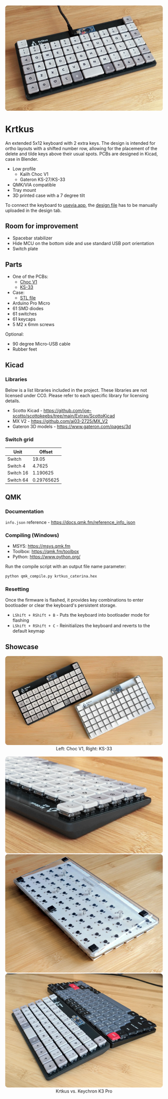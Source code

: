 <p align="center">
    <a href="https://raw.githubusercontent.com/swift502/Krtkus/refs/heads/main/images/2.webp"><img src="images/2.webp"></a>
</p>

# Krtkus

An extended 5x12 keyboard with 2 extra keys. The design is intended for ortho layouts with a shifted number row, allowing for the placement of the delete and tilde keys above their usual spots. PCBs are designed in Kicad, case in Blender.

- Low profile
    - Kailh Choc V1
    - Gateron KS-27/KS-33
- QMK/VIA compatible
- Tray mount
- 3D printed case with a 7 degree tilt

To connect the keyboard to [usevia.app](https://usevia.app), the [design file](production/krtkus_design.json) has to be manually uploaded in the design tab.

## Room for improvement

- Spacebar stabilizer
- Hide MCU on the bottom side and use standard USB port orientation
- Switch plate

## Parts

- One of the PCBs:
    - [Choc V1](production/pcb_choc_v1)
    - [KS-33](production/pcb_ks_33)
- Case: 
    - [STL file](production/krtkus_case.stl)
- Arduino Pro Micro
- 61 SMD diodes
- 61 switches
- 61 keycaps
- 5 M2 x 6mm screws

Optional:

- 90 degree Micro-USB cable
- Rubber feet

## Kicad

### Libraries

Below is a list libraries included in the project. These libraries are not licensed under CC0. Please refer to each specific library for licensing details.

- Scotto Kicad - https://github.com/joe-scotto/scottokeebs/tree/main/Extras/ScottoKicad
- MX V2 - https://github.com/ai03-2725/MX_V2
- Gateron 3D models - https://www.gateron.com/pages/3d

### Switch grid

| Unit | Offset |
| --- | --- |
| Switch | 19.05 |
| Switch 4 | 4.7625 |
| Switch 16 | 1.190625 |
| Switch 64 | 0.29765625 |

## QMK

### Documentation

`info.json` reference - https://docs.qmk.fm/reference_info_json

### Compiling (Windows)

- MSYS: https://msys.qmk.fm
- Toolbox: https://qmk.fm/toolbox
- Python: https://www.python.org/

Run the compile script with an output file name parameter:

```sh
python qmk_compile.py krtkus_caterina.hex
```

### Resetting

Once the firmware is flashed, it provides key combinations to enter bootloader or clear the keyboard's persistent storage.

- `LShift + RShift + B` - Puts the keyboard into bootloader mode for flashing
- `LShift + RShift + C` - Reinitializes the keyboard and reverts to the default keymap

## Showcase

<p align="center">
    <a href="https://raw.githubusercontent.com/swift502/Krtkus/refs/heads/main/images/1.webp"><img src="images/1.webp"></a>
	<span>Left: Choc V1, Right: KS-33</span>
    <br><br>
    <a href="https://raw.githubusercontent.com/swift502/Krtkus/refs/heads/main/images/3.webp"><img src="images/3.webp"></a>
    <a href="https://raw.githubusercontent.com/swift502/Krtkus/refs/heads/main/images/4.webp"><img src="images/4.webp"></a>
    <a href="https://raw.githubusercontent.com/swift502/Krtkus/refs/heads/main/images/5.webp"><img src="images/5.webp"></a>
    <span>Krtkus vs. Keychron K3 Pro</span>
</p>
